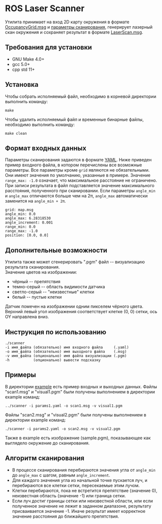 # ROS Laser Scanner

Утилита принимает на вход 2D карту окружения в формате [OccupancyGrid.msg](docs.ros.org/jade/api/nav_msgs/html/msg/OccupancyGrid.html) и [параметры сканирования](#Формат-входных-данных), генерирует лазерный скан окружения и сохраняет результат в формате [LaserScan.msg](docs.ros.org/api/sensor_msgs/html/msg/LaserScan.html).

Требования для установки
------------------------

* GNU Make 4.0+
* gcc 5.0+
* cpp std 11+

Установка
------------

Чтобы собрать исполняемый файл, необходимо в корневой директории выполнить команду:

```
make
```
Чтобы удалить исполняемый файл и временные бинарные файлы, необходимо выполнить команду:

```
make clean
```

Формат входных данных
---------------------

Параметры сканирования задаются в формате [YAML](wiki.ros.org/YAML%20Overview).
Ниже приведен пример входного файла, в котором перечислены все возможные параметры. Все параметры кроме `grid` являются не обязательными. Они имеют значения по умолчанию, указанные в примере. Значение `range_max: -1.0` означает, что максимальное расстояние не ограничено. При записи результата в файл подставляется значение максимального расстояния, полученного при сканировании. Если параметры `angle_min` и `angle_max` отличаются больше чем на 2π, `angle_max`
 автоматически заменится на `angle_min + 2π`.
```
grid: map.msg
angle_min: 0.0
angle_max: 6.28318530
angle_increment: 0.001
range_min: 0.0
range_max: -1.0
position: [0.0, 0.0]
```

Дополнительные возможности
--------------------------

Утилита также может сгенерировать ".pgm" файл -- визуализацию результата сканирования. <br>
Значение цветов на изображении:

* чёрный       -- препятствия
* темно-серый  -- область видимости датчика
* светло-серый -- "неизвестные" клетки
* белый        -- пустые клетки

Датчик помечен на изображении одним пикселем чёрного цвета. Верхний левый угол изображения соответствует клетке (0, 0) сетки, ось OY направлена вниз.

Инструкция по использованию
---------------------------

```
./scanner
-i имя_файла (обязательно) имя входного файла     (.yaml)
-o имя_файла (обязательно) имя выходного файла    (.msg)
-v имя_файла (опционально) имя файла визуализации (.pgm)
-h           (опционально) вывести подсказку
```

Примеры
-------

В директории [example](github.com/vasilyPML30/ros_laser_scan/tree/master/example) есть пример входных и выходных данных.
Файлы "scan1.msg" и "visual1.pgm" были получены выполнением в директории example команд:

```
../scanner -i params1.yaml -o scan1.msg -v visual1.pgm

```
Файлы "scan2.msg" и "visual2.pgm" были получены выполнением в директории example команд:

```
./scanner -i params2.yaml -o scan2.msg -v visual2.pgm
```

Также в example есть изображение (sample.pgm), показывающее как выглядело окружение до сканирования.

Алгоритм сканирования
---------------------

* В процессе сканирования перебираются значения угла от `angle_min` до `angle_max` с шагом, равным `angle_increment`.
* Для каждого значения угла из начальной точке пускается луч, и перебираются все клетки сетки, пересекаемые этим лучом.
* Клетки перебираются, пока не встретится препятствие (значение 0), неизвестная область (значение -1) или граница сетки.
* Если луч достиг границы сетки или неизвестной области, или если полученное значение не лежит в заданном диапазоне, результату присваивается значение -1. Иначе результат имеет корректное значение расстояния до ближайшего препятствия.
